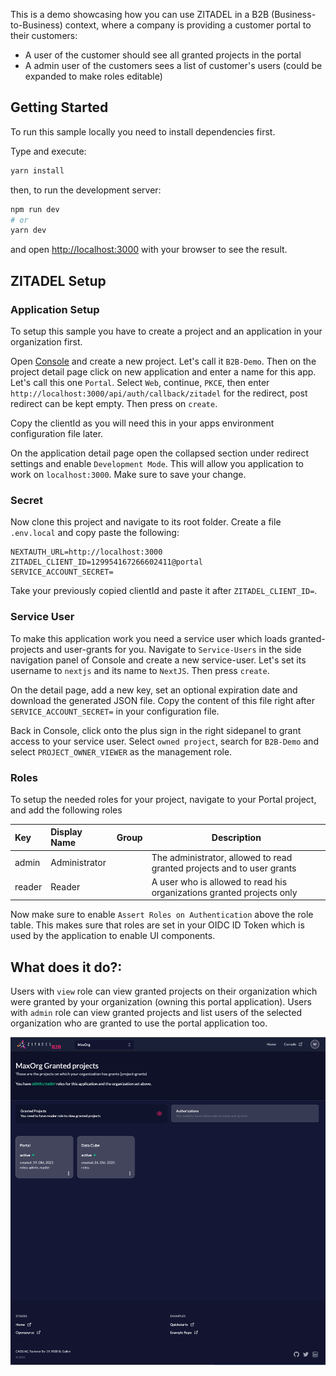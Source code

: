 This is a demo showcasing how you can use ZITADEL in a B2B (Business-to-Business) context, where a company is providing a customer portal to their customers:

- A user of the customer should see all granted projects in the portal
- A admin user of the customers sees a list of customer's users (could be expanded to make roles editable)


## Getting Started

To run this sample locally you need to install dependencies first.

Type and execute:

```bash
yarn install
```

then, to run the development server:

```bash
npm run dev
# or
yarn dev
```

and open [http://localhost:3000](http://localhost:3000) with your browser to see the result.

## ZITADEL Setup

### Application Setup

To setup this sample you have to create a project and an application in your organization first.

Open [Console](https://console.zitadel.ch/projects) and create a new project. Let's call it `B2B-Demo`.
Then on the project detail page click on new application and enter a name for this app. Let's call this one `Portal`. Select `Web`, continue, `PKCE`, then enter `http://localhost:3000/api/auth/callback/zitadel` for the redirect, post redirect can be kept empty. Then press on `create`.

Copy the clientId as you will need this in your apps environment configuration file later.

On the application detail page open the collapsed section under redirect settings and enable `Development Mode`. This will allow you application to work on `localhost:3000`. Make sure to save your change.

### Secret

Now clone this project and navigate to its root folder. Create a file `.env.local` and copy paste the following:

```
NEXTAUTH_URL=http://localhost:3000
ZITADEL_CLIENT_ID=129954167266602411@portal
SERVICE_ACCOUNT_SECRET=
```

Take your previously copied clientId and paste it after `ZITADEL_CLIENT_ID=`.

### Service User

To make this application work you need a service user which loads granted-projects and user-grants for you.
Navigate to `Service-Users` in the side navigation panel of Console and create a new service-user.
Let's set its username to `nextjs` and its name to `NextJS`. Then press `create`.

On the detail page, add a new key, set an optional expiration date and download the generated JSON file.
Copy the content of this file right after `SERVICE_ACCOUNT_SECRET=` in your configuration file.

Back in Console, click onto the plus sign in the right sidepanel to grant access to your service user.
Select `owned project`, search for `B2B-Demo` and select `PROJECT_OWNER_VIEWER` as the management role.

### Roles

To setup the needed roles for your project, navigate to your Portal project, and add the following roles

| Key    | Display Name  | Group | Description                                                            |
| :----- | :------------ | :---- | ---------------------------------------------------------------------- |
| admin  | Administrator |       | The administrator, allowed to read granted projects and to user grants |
| reader | Reader        |       | A user who is allowed to read his organizations granted projects only  |

Now make sure to enable `Assert Roles on Authentication` above the role table. This makes sure that roles are set in your OIDC ID Token which is used by the application to enable UI components.

## What does it do?:

Users with `view` role can view granted projects on their organization which were granted by your organization (owning this portal application).
Users with `admin` role can view granted projects and list users of the selected organization who are granted to use the portal application too.

![app screen](./public/screenshot.png)
